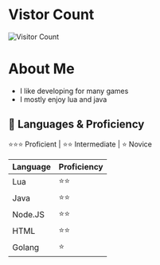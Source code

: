 # Vistor Count

![Visitor Count](https://profile-counter.glitch.me/sleetdevs/count.svg)

# About Me
- I like developing for many games
- I mostly enjoy lua and java

## 🧠 Languages & Proficiency

⭐⭐⭐ Proficient | ⭐⭐ Intermediate | ⭐ Novice

| Language  | Proficiency |
|-----------|-------------|
| Lua       | ⭐⭐      |
| Java      | ⭐⭐      |
| Node.JS   | ⭐⭐      |
| HTML      | ⭐⭐      |
| Golang       | ⭐         |
